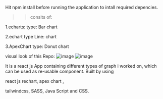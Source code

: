 Hit npm install before running the application to intall required depencies.

>>consits of:

1.echarts: type: Bar chart

2.echart type Line: chart

3.ApexChart type: Donut chart

<!--npm i echarts-->
<!--npm i --save echarts-for-react-->


<!-- Types of Line echartReactJS -->
<!-- https://echarts.apache.org/examples/en/index.html -->
<!-- https://www.chartjs.org/docs/latest/charts/line.html -->

<!-- work status: -->
<!-- https://codesandbox.io/s/priceless-margulis-e4zxdm?file=/src/App.js -->



visual look of this Repo:
![image](https://user-images.githubusercontent.com/71959978/222903850-0469b0b5-14b5-4901-92c2-23bbf52137f0.png)
![image](https://user-images.githubusercontent.com/71959978/222903832-860b3893-9cb4-420e-a291-55c5a52bcef1.png)


It is a react js App containing different types of graph i worked on,
which can be used as re-usable component. Built by using 

react js rechart, apex chart ,

tailwindcss, SASS, Java Script and CSS.
